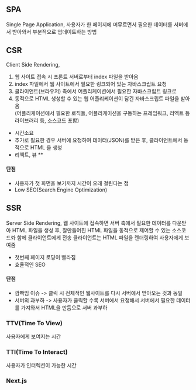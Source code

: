 
## SPA

Single Page Application, 사용자가 한 페이지에 머무르면서 필요한 데이터를 서버에서 받아와서
부분적으로 업데이트하는 방법


## CSR

Client Side Rendering, 
1. 웹 사이트 접속 시 프론트 서버로부터 index 파일을 받아옴
2. index 파일에서 웹 사이트에서 필요한 링크되어 있는 자바스크립트 요청
3. 클라이언트(브라우저) 측에서 어플리케이션에서 필요한 자바스크립트 링크로
4. 동적으로 HTML 생성할 수 있는 웹 어플리케이션이 담긴 자바스크립트 파일을 받아옴 <br>
   (어플리케이션에서 필요한 로직들, 어플리케이션을 구동하는 프레임워크, 리엑트 등 라이브러리 등, 소스코드 포함)

- 시간소요
- 추가로 필요한 경우 서버에 요청하여 데이터(JSON)를 받은 후, 클라이언트에서 동적으로 HTML 을 생성
- 리엑트, 뷰 ** 


#### 단점
- 사용자가 첫 화면을 보기까지 시간이 오래 걸린다는 점
- Low SEO(Search Engine Optimization)



## SSR

Server Side Rendering, 웹 사이트에 접속하면 서버 측에서 필요한 데이터를 다운받아 HTML 파일을 생성
후, 잘만들어진 HTML 파일을 동적으로 제어할 수 있는 소스코드롸 함께 클라이언트에게 전송
클라이언트는 HTML 파일을 렌더링하여 사용자에게 보여줌


- 첫번째 페이지 로딩이 빨라짐
- 효율적인 SEO


#### 단점

- 깜빡임 이슈 -> 클릭 시 전체적인 웹사이트를 다시 서버에서 받아오는 것과 동일
- 서버의 과부하 -> 사용자가 클릭할 수록 서버에서 요청해서 서버에서 필요한 데이터를 가져와서 HTML을 만듬으로 서버 과부하


### TTV(Time To View)

사용자에게 보여지는 시간

### TTI(Time To Interact)

사용자가 인터렉션이 가능한 시간



### Next.js





